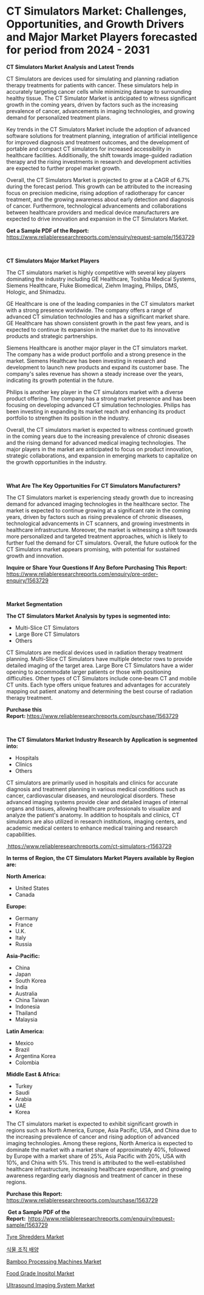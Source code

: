 <p><h1>CT Simulators Market: Challenges, Opportunities, and Growth Drivers and Major Market Players forecasted for period from 2024 - 2031</h1></p><p><strong>CT Simulators Market Analysis and Latest Trends</strong></p>
<p><p>CT Simulators are devices used for simulating and planning radiation therapy treatments for patients with cancer. These simulators help in accurately targeting cancer cells while minimizing damage to surrounding healthy tissue. The CT Simulator Market is anticipated to witness significant growth in the coming years, driven by factors such as the increasing prevalence of cancer, advancements in imaging technologies, and growing demand for personalized treatment plans.</p><p>Key trends in the CT Simulators Market include the adoption of advanced software solutions for treatment planning, integration of artificial intelligence for improved diagnosis and treatment outcomes, and the development of portable and compact CT simulators for increased accessibility in healthcare facilities. Additionally, the shift towards image-guided radiation therapy and the rising investments in research and development activities are expected to further propel market growth.</p><p>Overall, the CT Simulators Market is projected to grow at a CAGR of 6.7% during the forecast period. This growth can be attributed to the increasing focus on precision medicine, rising adoption of radiotherapy for cancer treatment, and the growing awareness about early detection and diagnosis of cancer. Furthermore, technological advancements and collaborations between healthcare providers and medical device manufacturers are expected to drive innovation and expansion in the CT Simulators Market.</p></p>
<p><strong>Get a Sample PDF of the Report:&nbsp;</strong> <a href="https://www.reliableresearchreports.com/enquiry/request-sample/1563729">https://www.reliableresearchreports.com/enquiry/request-sample/1563729</a></p>
<p>&nbsp;</p>
<p><strong>CT Simulators Major Market Players</strong></p>
<p><p>The CT simulators market is highly competitive with several key players dominating the industry including GE Healthcare, Toshiba Medical Systems, Siemens Healthcare, Fluke Biomedical, Ziehm Imaging, Philips, DMS, Hologic, and Shimadzu. </p><p>GE Healthcare is one of the leading companies in the CT simulators market with a strong presence worldwide. The company offers a range of advanced CT simulation technologies and has a significant market share. GE Healthcare has shown consistent growth in the past few years, and is expected to continue its expansion in the market due to its innovative products and strategic partnerships.</p><p>Siemens Healthcare is another major player in the CT simulators market. The company has a wide product portfolio and a strong presence in the market. Siemens Healthcare has been investing in research and development to launch new products and expand its customer base. The company's sales revenue has shown a steady increase over the years, indicating its growth potential in the future.</p><p>Philips is another key player in the CT simulators market with a diverse product offering. The company has a strong market presence and has been focusing on developing advanced CT simulation technologies. Philips has been investing in expanding its market reach and enhancing its product portfolio to strengthen its position in the industry.</p><p>Overall, the CT simulators market is expected to witness continued growth in the coming years due to the increasing prevalence of chronic diseases and the rising demand for advanced medical imaging technologies. The major players in the market are anticipated to focus on product innovation, strategic collaborations, and expansion in emerging markets to capitalize on the growth opportunities in the industry.</p></p>
<p>&nbsp;</p>
<p><strong>What Are The Key Opportunities For CT Simulators Manufacturers?</strong></p>
<p><p>The CT Simulators market is experiencing steady growth due to increasing demand for advanced imaging technologies in the healthcare sector. The market is expected to continue growing at a significant rate in the coming years, driven by factors such as rising prevalence of chronic diseases, technological advancements in CT scanners, and growing investments in healthcare infrastructure. Moreover, the market is witnessing a shift towards more personalized and targeted treatment approaches, which is likely to further fuel the demand for CT simulators. Overall, the future outlook for the CT Simulators market appears promising, with potential for sustained growth and innovation.</p></p>
<p><strong>Inquire or Share Your Questions If Any Before Purchasing This Report:</strong> <a href="https://www.reliableresearchreports.com/enquiry/pre-order-enquiry/1563729">https://www.reliableresearchreports.com/enquiry/pre-order-enquiry/1563729</a></p>
<p>&nbsp;</p>
<p><strong>Market Segmentation</strong></p>
<p><strong>The CT Simulators Market Analysis by types is segmented into:</strong></p>
<p><ul><li>Multi-Slice CT Simulators</li><li>Large Bore CT Simulators</li><li>Others</li></ul></p>
<p><p>CT Simulators are medical devices used in radiation therapy treatment planning. Multi-Slice CT Simulators have multiple detector rows to provide detailed imaging of the target area. Large Bore CT Simulators have a wider opening to accommodate larger patients or those with positioning difficulties. Other types of CT Simulators include cone-beam CT and mobile CT units. Each type offers unique features and advantages for accurately mapping out patient anatomy and determining the best course of radiation therapy treatment.</p></p>
<p><strong>Purchase this Report:&nbsp;</strong><a href="https://www.reliableresearchreports.com/purchase/1563729">https://www.reliableresearchreports.com/purchase/1563729</a></p>
<p>&nbsp;</p>
<p><strong>The CT Simulators Market Industry Research by Application is segmented into:</strong></p>
<p><ul><li>Hospitals</li><li>Clinics</li><li>Others</li></ul></p>
<p><p>CT simulators are primarily used in hospitals and clinics for accurate diagnosis and treatment planning in various medical conditions such as cancer, cardiovascular diseases, and neurological disorders. These advanced imaging systems provide clear and detailed images of internal organs and tissues, allowing healthcare professionals to visualize and analyze the patient's anatomy. In addition to hospitals and clinics, CT simulators are also utilized in research institutions, imaging centers, and academic medical centers to enhance medical training and research capabilities.</p></p>
<p><a href="https://www.reliableresearchreports.com/ct-simulators-r1563729">&nbsp;https://www.reliableresearchreports.com/ct-simulators-r1563729</a></p>
<p><strong>In terms of Region, the CT Simulators Market Players available by Region are:</strong></p>
<p>
    <p> <strong> North America: </strong>
        <ul>
            <li>United States</li>
            <li>Canada</li>
        </ul>
        </p> 
    <p> <strong> Europe: </strong>
        <ul>
            <li>Germany</li>
            <li>France</li>
            <li>U.K.</li>
            <li>Italy</li>
            <li>Russia</li>
        </ul>
        </p> 
    <p> <strong> Asia-Pacific: </strong>
        <ul>
            <li>China</li>
            <li>Japan</li>
            <li>South Korea</li>
            <li>India</li>
            <li>Australia</li>
            <li>China Taiwan</li>
            <li>Indonesia</li>
            <li>Thailand</li>
            <li>Malaysia</li>
        </ul>
        </p> 
    <p> <strong> Latin America: </strong>
        <ul>
            <li>Mexico</li>
            <li>Brazil</li>
            <li>Argentina Korea</li>
            <li>Colombia</li>
        </ul>
        </p> 
    <p> <strong> Middle East & Africa: </strong>
        <ul>
            <li>Turkey</li>
            <li>Saudi</li>
            <li>Arabia</li>
            <li>UAE</li>
            <li>Korea</li>
        </ul>
    </p>
    </p>
<p><p>The CT simulators market is expected to exhibit significant growth in regions such as North America, Europe, Asia Pacific, USA, and China due to the increasing prevalence of cancer and rising adoption of advanced imaging technologies. Among these regions, North America is expected to dominate the market with a market share of approximately 40%, followed by Europe with a market share of 25%, Asia Pacific with 20%, USA with 10%, and China with 5%. This trend is attributed to the well-established healthcare infrastructure, increasing healthcare expenditure, and growing awareness regarding early diagnosis and treatment of cancer in these regions.</p></p>
<p><strong>Purchase this Report: </strong><a href="https://www.reliableresearchreports.com/purchase/1563729">https://www.reliableresearchreports.com/purchase/1563729</a></p>
<p>&nbsp;<strong>Get a Sample PDF of the Report:&nbsp;&nbsp;</strong><a href="https://www.reliableresearchreports.com/enquiry/request-sample/1563729">https://www.reliableresearchreports.com/enquiry/request-sample/1563729</a></p>
<p><strong></strong></p>
<p><p><a href="https://www.linkedin.com/pulse/tyre-shredders-market-comprehensive-assessment-type-application-sjmre?trackingId=1lcIMoz%2BEZYU5EjS7ACXVg%3D%3D">Tyre Shredders Market</a></p><p><a href="https://github.com/PhilToryphy7876567/Market-Research-Report-List-1/blob/main/809011146117.md">식물 조직 배양</a></p><p><a href="https://www.linkedin.com/pulse/bamboo-processing-machinesnbspmarket-focuses-market-share-zlzxe?trackingId=yJpyhEQY94S96oFTvd0X%2Bw%3D%3D">Bamboo Processing Machines Market</a></p><p><a href="https://issuu.com/reportprime-2/docs/food-grade-inositol-market-size-2030.pptx">Food Grade Inositol Market</a></p><p><a href="https://github.com/changoleonlaverguenzanoexiste/Market-Research-Report-List-3/blob/main/ultrasound-imaging-system-market.md">Ultrasound Imaging System Market</a></p></p>